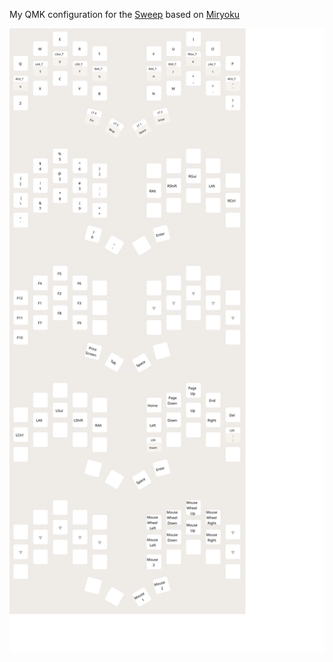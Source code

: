 My QMK configuration for the [Sweep](https://raw.githubusercontent.com/davidphilipbarr/Sweep) based on [Miryoku](https://github.com/manna-harbour/miryoku)

![](keymap.svg)
